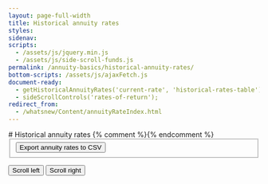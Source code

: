 ```yaml
---
layout: page-full-width
title: Historical annuity rates
styles:
sidenav:
scripts:
  - /assets/js/jquery.min.js
  - /assets/js/side-scroll-funds.js
permalink: /annuity-basics/historical-annuity-rates/
bottom-scripts: /assets/js/ajaxFetch.js
document-ready:
  - getHistoricalAnnuityRates('current-rate', 'historical-rates-table');
  - sideScrollControls('rates-of-return');
redirect_from:
  - /whatsnew/Content/annuityRateIndex.html
---
```


<div class="usa-grid centered">
<div class="usa-width-one-whole" markdown="1">
# Historical annuity rates
{% comment %}<span id='current-rate'></span>{% endcomment %}
<form class="share-price-date-range" action="javascript:void(0);">
<fieldset>
<button class="usa-button" onClick='doDownloadAnnuityRates("CSV");'>
  Export annuity rates to CSV <i class="fal fa-file-export"></i></button>
</fieldset>
</form>
</div>
</div>
<!-- END div.usa-grid centered -->
<div class="table-scroll-buttons">
  <button id="slideRight" class="slide-right" type="button" class="usa-button-secondary"><i class="fal fa-arrow-to-left"></i> Scroll left</button>
  <button id="slideLeft" class="slide-left" type="button" class="usa-button-secondary">Scroll right <i class="fal fa-arrow-to-right"></i></button>
</div>
<!-- END div.table-scroll-buttons -->
<div id="historical-rates-table" class="table-side-scroll"></div>
<!-- END div.table-side-scroll -->
<!-- CONTENT END -->
